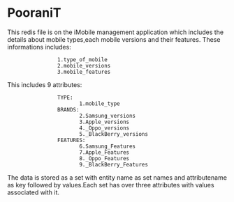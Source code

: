 # PooraniT
This redis file is on the iMobile management application which includes the details about mobile types,each mobile versions and their features.
These informations includes:
   
                    1.type_of_mobile
                    2.mobile_versions
                    3.mobile_features
                    
This includes 9 attributes:
                    
                    TYPE:
                           1.mobile_type
                    BRANDS: 
                           2.Samsung_versions
                           3.Apple_versions
                           4._Oppo_versions
                           5._BlackBerry_versions
                    FEATURES:
                           6.Samsung_Features
                           7.Apple_Features
                           8._Oppo_Features
                           9._BlackBerry_Features
     
The data is stored as a set with entity name as set names and attributename as key followed by values.Each set has over three attributes with values associated with it.
                           
